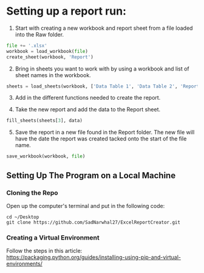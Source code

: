 # Setting up  a report run:

1. Start with creating a new workbook and report sheet from a file loaded into the Raw folder.
```python
file += '.xlsx'
workbook = load_workbook(file)
create_sheet(workbook, 'Report')
```

2. Bring in sheets you want to work with by using a workbook and list of sheet names in the workbook.
```python
sheets = load_sheets(workbook, ['Data Table 1', 'Data Table 2', 'Report'])
```

3. Add in the different functions needed to create the report. 

4. Take the new report and add the data to the Report sheet.
```python
fill_sheets(sheets[3], data)
```

5. Save the report in a new file found in the Report folder. The new file will have the date the report was created tacked onto the start of the file name.
```python
save_workbook(workbook, file)
```

## Setting Up The Program on a Local Machine
### Cloning the Repo
Open up the computer's terminal and put in the following code:
```
cd ~/Desktop
git clone https://github.com/SadNarwhal27/ExcelReportCreator.git
```

### Creating a Virtual Environment
Follow the steps in this article:
https://packaging.python.org/guides/installing-using-pip-and-virtual-environments/

